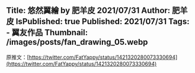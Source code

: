 Title: 悠然翼繪 by 肥羊皮 2021/07/31
Author: 肥羊皮
IsPublished: true
Published: 2021/07/31
Tags:
    - 翼友作品
Thumbnail: /images/posts/fan_drawing_05.webp
---
原推文：[https://twitter.com/FatYappy/status/1421320280073330694](https://twitter.com/FatYappy/status/1421320280073330694)